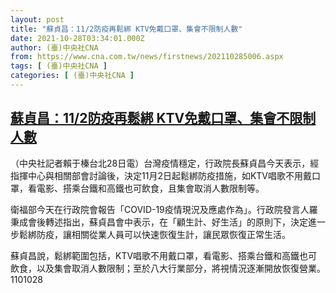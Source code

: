 ```yaml
---
layout: post
title: "蘇貞昌：11/2防疫再鬆綁 KTV免戴口罩、集會不限制人數"
date: 2021-10-28T03:34:01.000Z
author: (臺)中央社CNA
from: https://www.cna.com.tw/news/firstnews/202110285006.aspx
tags: [ (臺)中央社CNA ]
categories: [ (臺)中央社CNA ]
---
```

<!--1635392041000-->
[蘇貞昌：11/2防疫再鬆綁 KTV免戴口罩、集會不限制人數](https://www.cna.com.tw/news/firstnews/202110285006.aspx)
------

<div>
<div></div><div><p>（中央社記者賴于榛台北28日電）台灣疫情穩定，行政院長蘇貞昌今天表示，經指揮中心與相關部會討論後，決定11月2日起鬆綁防疫措施，如KTV唱歌不用戴口罩，看電影、搭乘台鐵和高鐵也可飲食，且集會取消人數限制等。</p><p>衛福部今天在行政院會報告「COVID-19疫情現況及應處作為」。行政院發言人羅秉成會後轉述指出，蘇貞昌會中表示，在「顧生計、好生活」的原則下，決定進一步鬆綁防疫，讓相關從業人員可以快速恢復生計，讓民眾恢復正常生活。</p><p>蘇貞昌說，鬆綁範圍包括，KTV唱歌不用戴口罩，看電影、搭乘台鐵和高鐵也可飲食，以及集會取消人數限制；至於八大行業部分，將視情況逐漸開放恢復營業。1101028</p></div>
</div>
